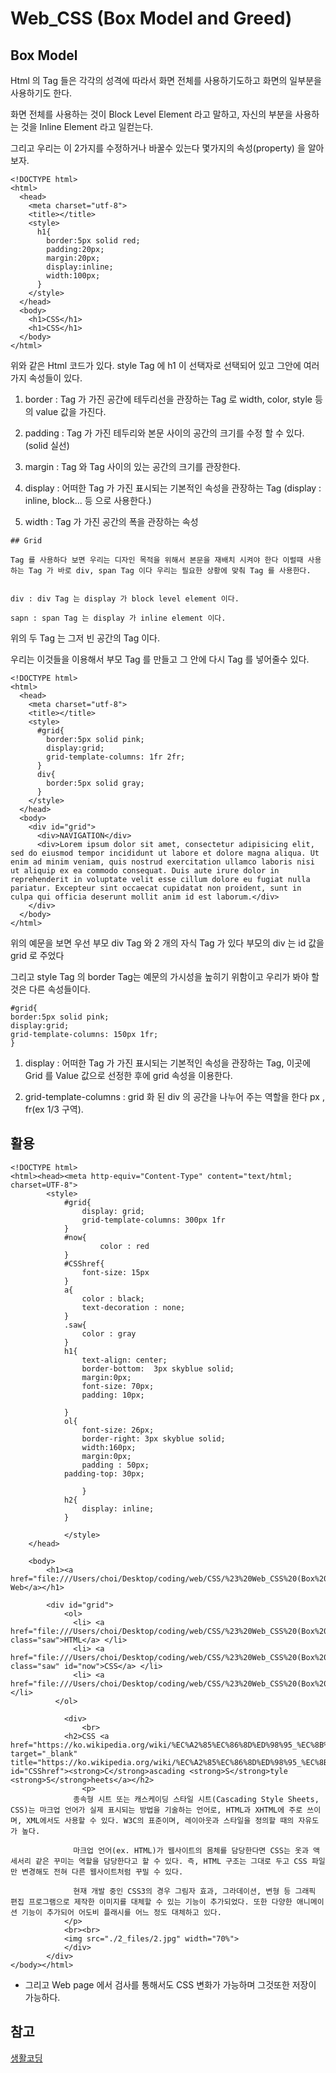 # Web_CSS (Box Model and Greed)

## Box Model 

Html 의 Tag 들은 각각의 성격에 따라서 화면 전체를 사용하기도하고 화면의 일부분을 사용하기도 한다.

화면 전체를 사용하는 것이 Block Level Element 라고 말하고, 자신의 부분을 사용하는 것을 Inline Element 라고 일컫는다.

그리고 우리는 이 2가지를 수정하거나 바꿀수 있는다 몇가지의 속성(property) 을 알아보자.

```
<!DOCTYPE html>
<html>
  <head>
    <meta charset="utf-8">
    <title></title>
    <style>
      h1{
        border:5px solid red;
        padding:20px;
        margin:20px;
        display:inline;
        width:100px;
      }
    </style>
  </head>
  <body>
    <h1>CSS</h1>
    <h1>CSS</h1>
  </body>
</html>
```

위와 같은 Html 코드가 있다. style Tag 에 h1 이 선택자로 선택되어 있고 그안에 여러가지 속성들이 있다.


1. border : Tag 가 가진 공간에 테두리선을 관장하는 Tag 로 width, color, style 등의 value 값을 가진다.

2. padding : Tag 가 가진 테두리와 본문 사이의 공간의 크기를 수정 할 수 있다.(solid 실선)

3. margin : Tag 와 Tag 사이의 있는 공간의 크기를 관장한다.

4. display : 어떠한 Tag 가 가진 표시되는 기본적인 속성을 관장하는 Tag (display : inline, block... 등 으로 사용한다.) 

5. width : Tag 가 가진 공간의 폭을 관장하는 속성
```
## Grid

Tag 를 사용하다 보면 우리는 디자인 목적을 위해서 본문을 재배치 시켜야 한다 이럴때 사용하는 Tag 가 바로 div, span Tag 이다 우리는 필요한 상황에 맞춰 Tag 를 사용한다.


div : div Tag 는 display 가 block level element 이다.  

sapn : span Tag 는 display 가 inline element 이다.
```

위의 두 Tag 는 그저 빈 공간의 Tag 이다.

우리는 이것들을 이용해서 부모 Tag 를 만들고 그 안에 다시 Tag 를 넣어줄수 있다.

```
<!DOCTYPE html>
<html>
  <head>
    <meta charset="utf-8">
    <title></title>
    <style>
      #grid{
        border:5px solid pink;
        display:grid;
        grid-template-columns: 1fr 2fr;
      }
      div{
        border:5px solid gray;
      }
    </style>
  </head>
  <body>
    <div id="grid">
      <div>NAVIGATION</div>
      <div>Lorem ipsum dolor sit amet, consectetur adipisicing elit, sed do eiusmod tempor incididunt ut labore et dolore magna aliqua. Ut enim ad minim veniam, quis nostrud exercitation ullamco laboris nisi ut aliquip ex ea commodo consequat. Duis aute irure dolor in reprehenderit in voluptate velit esse cillum dolore eu fugiat nulla pariatur. Excepteur sint occaecat cupidatat non proident, sunt in culpa qui officia deserunt mollit anim id est laborum.</div>
    </div>
  </body>
</html>
``` 
위의 예문을 보면 우선 부모 div Tag 와 2 개의 자식 Tag 가 있다 부모의 div 는 id 값을 grid 로 주었다

그리고 style Tag 의 border Tag는 예문의 가시성을 높히기 위함이고 우리가 봐야 할것은 다른 속성들이다.

```
#grid{
border:5px solid pink;
display:grid;
grid-template-columns: 150px 1fr;
}
```
1. display : 어떠한 Tag 가 가진 표시되는 기본적인 속성을 관장하는 Tag, 이곳에 Grid 를 Value 값으로 선정한 후에 grid 속성을 이용한다.

2. grid-template-columns : grid 화 된 div 의 공간을 나누어 주는 역할을 한다 px , fr(ex 1/3 구역).


## 활용

``` 
<!DOCTYPE html>
<html><head><meta http-equiv="Content-Type" content="text/html; charset=UTF-8">
		<style>
			#grid{
				display: grid;
				grid-template-columns: 300px 1fr
			}
			#now{
					color : red
			}
			#CSShref{
				font-size: 15px
			}
			a{
				color : black;
				text-decoration : none;
			}
			.saw{
				color : gray
			}
			h1{
				text-align: center;
				border-bottom:  3px skyblue solid;
				margin:0px;
				font-size: 70px;
				padding: 10px;

			}
			ol{
				font-size: 26px;
				border-right: 3px skyblue solid;
				width:160px;
				margin:0px;
				padding : 50px;
	    	padding-top: 30px;

				}
			h2{
				display: inline;
			}

			</style>
	</head>

	<body>
		<h1><a href="file:///Users/choi/Desktop/coding/web/CSS/%23%20Web_CSS%20(Box%20model%20and%20Grid)/main.html"> Web</a></h1>

		<div id="grid">
			<ol>
		      <li> <a href="file:///Users/choi/Desktop/coding/web/CSS/%23%20Web_CSS%20(Box%20model%20and%20Grid)/1.html" class="saw">HTML</a> </li>
		      <li> <a href="file:///Users/choi/Desktop/coding/web/CSS/%23%20Web_CSS%20(Box%20model%20and%20Grid)/2.html" class="saw" id="now">CSS</a> </li>
		      <li> <a href="file:///Users/choi/Desktop/coding/web/CSS/%23%20Web_CSS%20(Box%20model%20and%20Grid)/3.html">JavaScript</a> </li>
		  </ol>

			<div>
				<br>
	    	<h2>CSS <a href="https://ko.wikipedia.org/wiki/%EC%A2%85%EC%86%8D%ED%98%95_%EC%8B%9C%ED%8A%B8" target="_blank" title="https://ko.wikipedia.org/wiki/%EC%A2%85%EC%86%8D%ED%98%95_%EC%8B%9C%ED%8A%B8" id="CSShref"><strong>C</strong>ascading <strong>S</strong>tyle <strong>S</strong>heets</a></h2>
				<p>
		      종속형 시트 또는 캐스케이딩 스타일 시트(Cascading Style Sheets, CSS)는 마크업 언어가 실제 표시되는 방법을 기술하는 언어로, HTML과 XHTML에 주로 쓰이며, XML에서도 사용할 수 있다. W3C의 표준이며, 레이아웃과 스타일을 정의할 때의 자유도가 높다.

		      마크업 언어(ex. HTML)가 웹사이트의 몸체를 담당한다면 CSS는 옷과 액세서리 같은 꾸미는 역할을 담당한다고 할 수 있다. 즉, HTML 구조는 그대로 두고 CSS 파일만 변경해도 전혀 다른 웹사이트처럼 꾸밀 수 있다.

		      현재 개발 중인 CSS3의 경우 그림자 효과, 그라데이션, 변형 등 그래픽 편집 프로그램으로 제작한 이미지를 대체할 수 있는 기능이 추가되었다. 또한 다양한 애니메이션 기능이 추가되어 어도비 플래시를 어느 정도 대체하고 있다.
		    </p>
		    <br><br>
		    <img src="./2_files/2.jpg" width="70%">
			</div>
		</div>
</body></html>

```

* 그리고 Web page 에서 검사를 통해서도 CSS 변화가 가능하며 그것또한 저장이 가능하다.

## 참고
[생활코딩](https://opentutorials.org/course/3086/18322)
